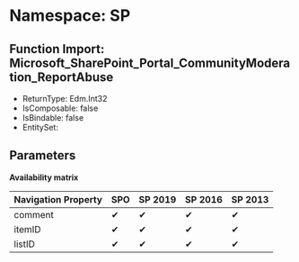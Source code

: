 # Namespace: SP

## Function Import: Microsoft_SharePoint_Portal_CommunityModeration_ReportAbuse

- ReturnType: Edm.Int32
- IsComposable: false
- IsBindable: false
- EntitySet: 

## Parameters

**Availability matrix**

Navigation Property | SPO | SP 2019 | SP 2016 | SP 2013
----------|-----|---------|---------|--------
comment | ✔ | ✔ | ✔ | ✔
itemID | ✔ | ✔ | ✔ | ✔
listID | ✔ | ✔ | ✔ | ✔
